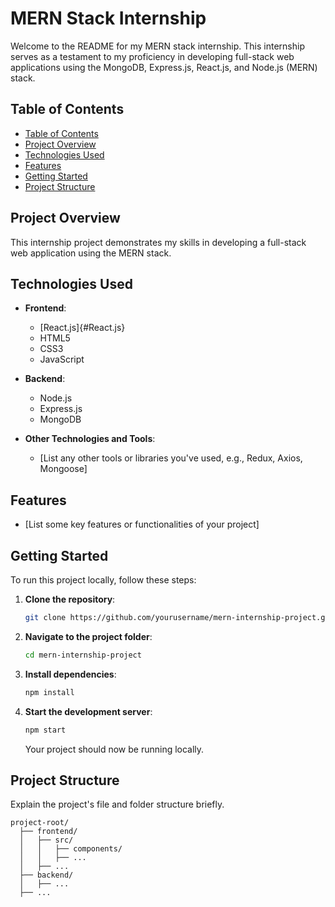 
# MERN Stack Internship

Welcome to the README for my MERN stack internship. This internship serves as a testament to my proficiency in developing full-stack web applications using the MongoDB, Express.js, React.js, and Node.js (MERN) stack.

## Table of Contents


  - [Table of Contents](#table-of-contents)
  - [Project Overview](#project-overview)
  - [Technologies Used](#technologies-used)
  - [Features](#features)
  - [Getting Started](#getting-started)
  - [Project Structure](#project-structure)
 
## Project Overview

This internship project demonstrates my skills in developing a full-stack web application using the MERN stack.

## Technologies Used

- **Frontend**:
  - [React.js]{#React.js}
  - HTML5
  - CSS3
  - JavaScript

- **Backend**:
  - Node.js
  - Express.js
  - MongoDB

- **Other Technologies and Tools**:
  - [List any other tools or libraries you've used, e.g., Redux, Axios, Mongoose]

## Features

- [List some key features or functionalities of your project]

## Getting Started

To run this project locally, follow these steps:

1. **Clone the repository**:

   ```bash
   git clone https://github.com/yourusername/mern-internship-project.git
   ```

2. **Navigate to the project folder**:

   ```bash
   cd mern-internship-project
   ```

3. **Install dependencies**:

   ```bash
   npm install
   ```

4. **Start the development server**:

   ```bash
   npm start
   ```

   Your project should now be running locally.

## Project Structure

Explain the project's file and folder structure briefly.

```
project-root/
  ├── frontend/
  │   ├── src/
  │   │   ├── components/
  │   │   ├── ...
  │   ├── ...
  ├── backend/
  │   ├── ...
  ├── ...
```
